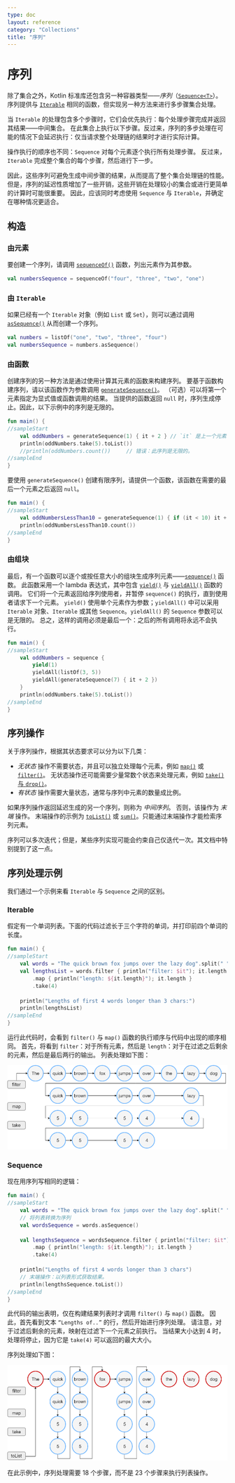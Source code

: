```yaml
---
type: doc
layout: reference
category: "Collections"
title: "序列"
---
```


# 序列

除了集合之外，Kotlin 标准库还包含另一种容器类型——_序列_（[`Sequence<T>`](https://kotlinlang.org/api/latest/jvm/stdlib/kotlin.sequences/-sequence/index.html)）。
序列提供与 [`Iterable`](https://kotlinlang.org/api/latest/jvm/stdlib/kotlin.collections/-iterable/index.html) 相同的函数，但实现另一种方法来进行多步骤集合处理。

当 `Iterable` 的处理包含多个步骤时，它们会优先执行：每个处理步骤完成并返回其结果——中间集合。
在此集合上执行以下步骤。反过来，序列的多步处理在可能的情况下会延迟执行：仅当请求整个处理链的结果时才进行实际计算。

操作执行的顺序也不同：`Sequence` 对每个元素逐个执行所有处理步骤。
反过来，`Iterable` 完成整个集合的每个步骤，然后进行下一步。

因此，这些序列可避免生成中间步骤的结果，从而提高了整个集合处理链的性能。
但是，序列的延迟性质增加了一些开销，这些开销在处理较小的集合或进行更简单的计算时可能很重要。
因此，应该同时考虑使用 `Sequence` 与 `Iterable`，并确定在哪种情况更适合。

## 构造

### 由元素
要创建一个序列，请调用 [`sequenceOf()`](https://kotlinlang.org/api/latest/jvm/stdlib/kotlin.sequences/sequence-of.html) 函数，列出元素作为其参数。



```kotlin
val numbersSequence = sequenceOf("four", "three", "two", "one")
```


### 由 `Iterable`
如果已经有一个 `Iterable` 对象（例如 `List` 或 `Set`），则可以通过调用 [`asSequence()`](https://kotlinlang.org/api/latest/jvm/stdlib/kotlin.collections/as-sequence.html) 从而创建一个序列。



```kotlin
val numbers = listOf("one", "two", "three", "four")
val numbersSequence = numbers.asSequence()

```


### 由函数
创建序列的另一种方法是通过使用计算其元素的函数来构建序列。
要基于函数构建序列，请以该函数作为参数调用 [`generateSequence()`](https://kotlinlang.org/api/latest/jvm/stdlib/kotlin.sequences/generate-sequence.html)。
（可选）可以将第一个元素指定为显式值或函数调用的结果。
当提供的函数返回 `null` 时，序列生成停止。因此，以下示例中的序列是无限的。



```kotlin
fun main() {
//sampleStart
    val oddNumbers = generateSequence(1) { it + 2 } // `it` 是上一个元素
    println(oddNumbers.take(5).toList())
    //println(oddNumbers.count())     // 错误：此序列是无限的。
//sampleEnd
}
```


要使用 `generateSequence()` 创建有限序列，请提供一个函数，该函数在需要的最后一个元素之后返回 `null`。



```kotlin
fun main() {
//sampleStart
    val oddNumbersLessThan10 = generateSequence(1) { if (it < 10) it + 2 else null }
    println(oddNumbersLessThan10.count())
//sampleEnd
}
```


### 由组块

最后，有一个函数可以逐个或按任意大小的组块生成序列元素——[`sequence()`](https://kotlinlang.org/api/latest/jvm/stdlib/kotlin.sequences/sequence.html) 函数。
此函数采用一个 lambda 表达式，其中包含 [`yield()`](https://kotlinlang.org/api/latest/jvm/stdlib/kotlin.sequences/-sequence-scope/yield.html) 与 [`yieldAll()`](https://kotlinlang.org/api/latest/jvm/stdlib/kotlin.sequences/-sequence-scope/yield-all.html) 函数的调用。
它们将一个元素返回给序列使用者，并暂停 `sequence()` 的执行，直到使用者请求下一个元素。
`yield()` 使用单个元素作为参数；`yieldAll()` 中可以采用 `Iterable` 对象、`Iterable` 或其他 `Sequence`。`yieldAll()` 的 `Sequence` 参数可以是无限的。 总之，这样的调用必须是最后一个：之后的所有调用将永远不会执行。



```kotlin
fun main() {
//sampleStart
    val oddNumbers = sequence {
        yield(1)
        yieldAll(listOf(3, 5))
        yieldAll(generateSequence(7) { it + 2 })
    }
    println(oddNumbers.take(5).toList())
//sampleEnd
}
```


## 序列操作

关于序列操作，根据其状态要求可以分为以下几类：

* _无状态_ 操作不需要状态，并且可以独立处理每个元素，例如 [`map()`](collection-transformations.html#映射) 或 [`filter()`](collection-filtering.html)。
   无状态操作还可能需要少量常数个状态来处理元素，例如 [`take()` 与 `drop()`](collection-parts.html)。
* _有状态_ 操作需要大量状态，通常与序列中元素的数量成比例。

如果序列操作返回延迟生成的另一个序列，则称为 _中间序列_。
否则，该操作为 _末端_ 操作。 末端操作的示例为 [`toList()`](constructing-collections.html#复制) 或 [`sum()`](collection-aggregate.html)。只能通过末端操作才能检索序列元素。

序列可以多次迭代；但是，某些序列实现可能会约束自己仅迭代一次。其文档中特别提到了这一点。

## 序列处理示例

我们通过一个示例来看 `Iterable` 与 `Sequence` 之间的区别。

### Iterable

假定有一个单词列表。下面的代码过滤长于三个字符的单词，并打印前四个单词的长度。



```kotlin
fun main() {    
//sampleStart
    val words = "The quick brown fox jumps over the lazy dog".split(" ")
    val lengthsList = words.filter { println("filter: $it"); it.length > 3 }
        .map { println("length: ${it.length}"); it.length }
        .take(4)

    println("Lengths of first 4 words longer than 3 chars:")
    println(lengthsList)
//sampleEnd
}
```


运行此代码时，会看到 `filter()` 与 `map()` 函数的执行顺序与代码中出现的顺序相同。
首先，将看到 `filter`：对于所有元素，然后是 `length`：对于在过滤之后剩余的元素，然后是最后两行的输出。
列表处理如下图：

![List processing](/assets/images/reference/sequences/list-processing.png)

### Sequence

现在用序列写相同的逻辑：



```kotlin
fun main() {
//sampleStart
    val words = "The quick brown fox jumps over the lazy dog".split(" ")
    // 将列表转换为序列
    val wordsSequence = words.asSequence()

    val lengthsSequence = wordsSequence.filter { println("filter: $it"); it.length > 3 }
        .map { println("length: ${it.length}"); it.length }
        .take(4)

    println("Lengths of first 4 words longer than 3 chars")
    // 末端操作：以列表形式获取结果。
    println(lengthsSequence.toList())
//sampleEnd
}
```


此代码的输出表明，仅在构建结果列表时才调用 `filter()` 与 `map()` 函数。
因此，首先看到文本 `“Lengths of..”` 的行，然后开始进行序列处理。
请注意，对于过滤后剩余的元素，映射在过滤下一个元素之前执行。
当结果大小达到 4 时，处理将停止，因为它是 `take(4)` 可以返回的最大大小。

序列处理如下图：

![Sequences processing](/assets/images/reference/sequences/sequence-processing.png)

在此示例中，序列处理需要 18 个步骤，而不是 23 个步骤来执行列表操作。
